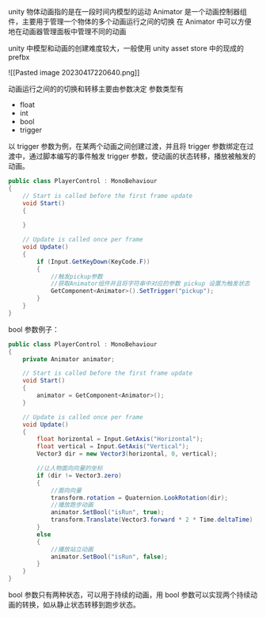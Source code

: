unity 物体动画指的是在一段时间内模型的运动
Animator 是一个动画控制器组件，主要用于管理一个物体的多个动画运行之间的切换
在 Animator 中可以方便地在动画器管理面板中管理不同的动画

unity 中模型和动画的创建难度较大，一般使用 unity asset store 中的现成的 prefbx

![[Pasted image 20230417220640.png]]

动画运行之间的的切换和转移主要由参数决定
参数类型有
- float
- int
- bool
- trigger

以 trigger 参数为例，在某两个动画之间创建过渡，并且将 trigger 参数绑定在过渡中，通过脚本编写的事件触发 trigger 参数，使动画的状态转移，播放被触发的动画。

```cs
public class PlayerControl : MonoBehaviour
{
    // Start is called before the first frame update
    void Start()
    {
        
    }

    // Update is called once per frame
    void Update()
    {
        if (Input.GetKeyDown(KeyCode.F))
        {
            //触发pickup参数
            //获取Animator组件并且将字符串中对应的参数 pickup 设置为触发状态
            GetComponent<Animator>().SetTrigger("pickup");
        }
    }
}
```

bool 参数例子：
```cs
public class PlayerControl : MonoBehaviour
{
    private Animator animator;

    // Start is called before the first frame update
    void Start()
    {
        animator = GetComponent<Animator>();
    }

    // Update is called once per frame
    void Update()
    {
        float horizontal = Input.GetAxis("Horizontal");
        float vertical = Input.GetAxis("Vertical");
        Vector3 dir = new Vector3(horizontal, 0, vertical);

        //让人物面向向量的坐标
        if (dir != Vector3.zero)
        {
            //面向向量
            transform.rotation = Quaternion.LookRotation(dir);
            //播放跑步动画
            animator.SetBool("isRun", true);
            transform.Translate(Vector3.forward * 2 * Time.deltaTime) ;
        }
        else
        {
            //播放站立动画
            animator.SetBool("isRun", false);
        }
    }
}
```
bool 参数只有两种状态，可以用于持续的动画，用 bool 参数可以实现两个持续动画的转换，如从静止状态转移到跑步状态。
